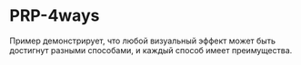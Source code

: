 # PRP-4ways
Пример демонстрирует, что любой визуальный эффект может быть достигнут разными способами, и каждый способ имеет преимущества.
